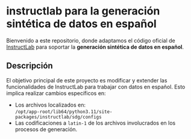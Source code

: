 # instructlab para la generación sintética de datos en español

Bienvenido a este repositorio, donde adaptamos el código oficial de [InstructLab](https://github.com/instructlab/instructlab/tree/main) para soportar la **generación sintética de datos en español**.

## Descripción

El objetivo principal de este proyecto es modificar y extender las funcionalidades de InstructLab para trabajar con datos en español. Esto implica realizar cambios específicos en:

- Los archivos localizados en:  
  `/opt/app-root/lib64/python3.11/site-packages/instructlab/sdg/configs`
- Las codificaciones a `latin-1` de los archivos involucrados en los procesos de generación.

